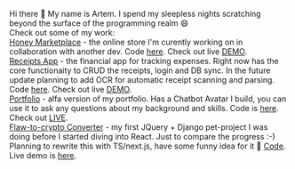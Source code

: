 Hi there 👋 My name is Artem. I spend my sleepless nights scratching beyond the surface of the programming realm 😄  
Check out some of my work:  
[Honey Marketplace](https://honey-marketplace.vercel.app/sklep) - the online store I'm curently working on in collaboration with another dev. Code [here](https://github.com/Arden27/honey_marketplace). Check out live [DEMO](https://honey-marketplace.vercel.app/sklep).  
[Receipts App](https://artman.pythonanywhere.com/receiptapp/login?portfolio=true) - the financial app for tracking expenses. Right now has the core functionaity to CRUD the receipts, login and DB sync. In the future update planning to add OCR for automatic receipt scanning and parsing. Code [here](https://github.com/Arden27/receipts). Check out live [DEMO](https://artman.pythonanywhere.com/receiptapp/login?portfolio=true).  
[Portfolio](artemfurman.tech) - alfa version of my portfolio. Has a Chatbot Avatar I build, you can use it to ask any questions about my background and skills. Code is [here](https://github.com/Arden27/portfolio). Check out [LIVE](artemfurman.tech).  
[Flaw-to-crypto Converter](artman.pythonanywhere.com/flaws) - my first JQuery + Django pet-project I was doing before I started diving into React. Just to compare the progress :-) Planning to rewrite this with TS/next.js, have some funny idea for it 🤔 [Code](https://github.com/Arden27/flaw-to-crypto). Live demo is [here](artman.pythonanywhere.com/flaws).  


<!--
**Arden27/Arden27** is a ✨ _special_ ✨ repository because its `README.md` (this file) appears on your GitHub profile.

Here are some ideas to get you started:

- 🔭 I’m currently working on ...
- 🌱 I’m currently learning ...
- 👯 I’m looking to collaborate on ...
- 🤔 I’m looking for help with ...
- 💬 Ask me about ...
- 📫 How to reach me: ...
- 😄 Pronouns: ...
- ⚡ Fun fact: ...
-->
